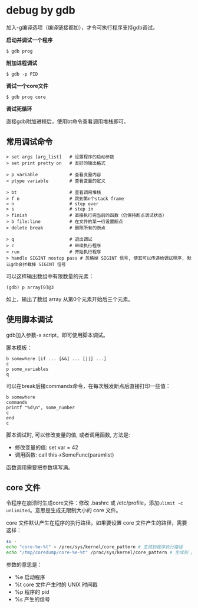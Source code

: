 # debug by gdb

加入-g编译选项（编译链接都加），才令可执行程序支持gdb调试。

**启动并调试一个程序**

```
$ gdb prog
```

**附加进程调试**

```
$ gdb -p PID
```

**调试一个core文件**

```
$ gdb prog core
```

**调试死循环**

直接gdb附加进程后，使用bt命令查看调用堆栈即可。

## 常用调试命令

```gdb
> set args [arg_list]   # 设置程序的启动参数
> set print pretty on   # 友好的输出格式

> p variable            # 查看变量内容
> ptype variable        # 查看变量的定义

> bt                    # 查看调用堆栈
> f n                   # 跳到第n个stack frame
> n                     # step over
> s                     # step in
> finish                # 直接执行完当前的函数（仍保持断点调试状态）
> b file:line           # 在文件的某一行设置断点
> delete break          # 删除所有的断点

> q                     # 退出调试
> c                     # 继续执行程序
> run                   # 开始执行程序
> handle SIGINT nostop pass # 忽略掉 SIGINT 信号, 使其可以传递给调试程序, 默认gdb会拦截掉 SIGINT 信号
```

可以这样输出数组中有限数量的元素：

```gdb
(gdb) p array[0]@3
```

如上，输出了数组 array 从第0个元素开始后三个元素。

## 使用脚本调试

gdb加入参数-x script，即可使用脚本调试。

脚本模板：

```gdb
b somewhere [if ... [&&] ... [||] ...]
c
p some_variables
q
```

可以在break后接commands命令，在每次触发断点后直接打印一些值：

```gdb
b somewhere
commands
printf "%d\n", some_number
c
end
c
```

脚本调试时, 可以修改变量的值, 或者调用函数, 方法是:

- 修改变量的值: set var = 42
- 调用函数: call this->SomeFunc(paramlist)

函数调用需要把参数填写满。

## core 文件

令程序在崩溃时生成core文件：修改 .bashrc 或 /etc/profile，添加`ulimit -c unlimited`。意思是生成无限制大小的 core 文件。

core 文件默认产生在程序的执行路径，如果要设置 core 文件产生的路径，需要这样：

```bash
su -
echo "core-%e-%t" > /proc/sys/kernel/core_pattern # 生成到程序执行路径
echo "/tmp/coredump/core-%e-%t" /proc/sys/kernel/core_pattern # 生成到 /tmp/coredump
```

参数的意思是：

- %e 启动程序
- %t core 文件产生时的 UNIX 时间戳
- %p 程序的 pid
- %s 产生的信号